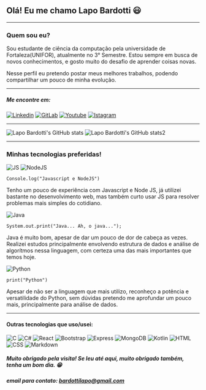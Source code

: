 ## Olá! Eu me chamo Lapo Bardotti 😃
---

### Quem sou eu?
Sou estudante de ciência da computação pela universidade de Fortaleza(UNIFOR), atualmente no 3° Semestre. Estou sempre em busca de novos conhecimentos, e gosto muito do desafio de aprender coisas novas.

Nesse perfil eu pretendo postar meus melhores trabalhos, podendo compartilhar um pouco de minha evolução.

--- 

##### Me encontre em:

[![Linkedin](https://img.shields.io/badge/LinkedIn-0077B5?style=for-the-badge&logo=linkedin&logoColor=white)](https://www.linkedin.com/in/lapobardotti
) 
[![GitLab](https://img.shields.io/badge/GitLab-330F63?style=for-the-badge&logo=gitlab&logoColor=white)](https://gitlab.com/Lapo-Bardotti
)
[![Youtube](https://img.shields.io/badge/YouTube-FF0000?style=for-the-badge&logo=youtube&logoColor=white)](https://www.youtube.com/channel/UCH-8G2jJwmzJF71GFAKUXOw
)
[![Istagram](https://img.shields.io/badge/Instagram-E4405F?style=for-the-badge&logo=instagram&logoColor=white)](https://www.instagram.com/lapo.bardotti/
) 


---

![Lapo Bardotti's GitHub stats](https://github-readme-stats.vercel.app/api?username=Lapo-Bardotti&show_icons=true&theme=tokyonight&hide=contribs)
![Lapo Bardotti's GitHub stats2](https://github-readme-stats.vercel.app/api/top-langs/?username=Lapo-Bardotti&theme=tokyonight)

---
### Minhas tecnologias preferidas!
  

![JS](https://img.shields.io/badge/JavaScript-323330?style=for-the-badge&logo=javascript&logoColor=F7DF1E)
![NodeJS](https://img.shields.io/badge/Node.js-43853D?style=for-the-badge&logo=node.js&logoColor=white)

```
Console.log("Javascript e NodeJS") 
```
Tenho um pouco de experiência com Javascript e Node JS, já utilizei bastante no desenvolvimento web, mas também curto usar JS para resolver problemas mais simples do cotidiano. 

![Java](https://img.shields.io/badge/Java-ED8B00?style=for-the-badge&logo=java&logoColor=white)

```
System.out.print("Java... Ah, o java...");
```
Java é muito bom, apesar de dar um pouco de dor de cabeça as vezes. Realizei estudos principalmente envolvendo estrutura de dados e análise de algorítmos nessa linguagem, com certeza uma das mais importantes que temos hoje.

![Python](https://img.shields.io/badge/Python-14354C?style=for-the-badge&logo=python&logoColor=white)

```
print("Python")
```
Apesar de não ser a linguagem que mais utilizo, reconheço a potência e versatilidade do Python, sem dúvidas pretendo me aprofundar um pouco mais, principalmente para análise de dados.

---
#### Outras tecnologias que uso/usei:
![C](https://img.shields.io/badge/C-00599C?style=for-the-badge&logo=c&logoColor=white)
![C#](https://img.shields.io/badge/C%23-239120?style=for-the-badge&logo=c-sharp&logoColor=white)
![React](https://img.shields.io/badge/React-20232A?style=for-the-badge&logo=react&logoColor=61DAFB)
![Bootstrap](https://img.shields.io/badge/Bootstrap-563D7C?style=for-the-badge&logo=bootstrap&logoColor=white)
![Express](https://img.shields.io/badge/Express.js-404D59?style=for-the-badge)
![MongoDB](https://img.shields.io/badge/MongoDB-4EA94B?style=for-the-badge&logo=mongodb&logoColor=white)
![Kotlin](https://img.shields.io/badge/Kotlin-0095D5?&style=for-the-badge&logo=kotlin&logoColor=white)
![HTML](https://img.shields.io/badge/HTML5-E34F26?style=for-the-badge&logo=html5&logoColor=white)
![CSS](https://img.shields.io/badge/CSS3-1572B6?style=for-the-badge&logo=css3&logoColor=white)
![Markdown](https://img.shields.io/badge/Markdown-000000?style=for-the-badge&logo=markdown&logoColor=white)



##### Muito obrigado pela visita! Se leu até aqui, muito obrigado também, tenha um bom dia. 😁

##### email para contato: bardottilapo@gmail.com
